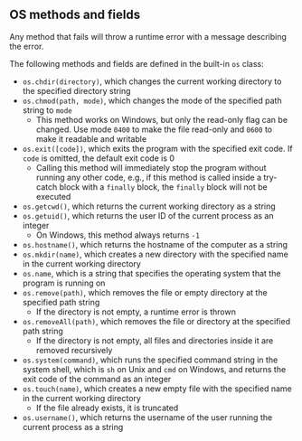## OS methods and fields

Any method that fails will throw a runtime error with a message describing the error.

The following methods and fields are defined in the built-in `os` class:
- `os.chdir(directory)`, which changes the current working directory to the specified directory string
- `os.chmod(path, mode)`, which changes the mode of the specified path string to `mode`
    - This method works on Windows, but only the read-only flag can be changed. Use mode `0400` to make the file read-only and `0600` to make it readable and writable
- `os.exit([code])`, which exits the program with the specified exit code. If `code` is omitted, the default exit code is 0
    - Calling this method will immediately stop the program without running any other code, e.g., if this method is called inside a try-catch block with a `finally` block, the `finally` block will not be executed
- `os.getcwd()`, which returns the current working directory as a string
- `os.getuid()`, which returns the user ID of the current process as an integer
    - On Windows, this method always returns `-1`
- `os.hostname()`, which returns the hostname of the computer as a string
- `os.mkdir(name)`, which creates a new directory with the specified name in the current working directory
- `os.name`, which is a string that specifies the operating system that the program is running on
- `os.remove(path)`, which removes the file or empty directory at the specified path string
    - If the directory is not empty, a runtime error is thrown
- `os.removeAll(path)`, which removes the file or directory at the specified path string
    - If the directory is not empty, all files and directories inside it are removed recursively
- `os.system(command)`, which runs the specified command string in the system shell, which is `sh` on Unix and `cmd` on Windows, and returns the exit code of the command as an integer
- `os.touch(name)`, which creates a new empty file with the specified name in the current working directory
    - If the file already exists, it is truncated
- `os.username()`, which returns the username of the user running the current process as a string
